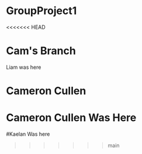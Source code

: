 # GroupProject1
<<<<<<< HEAD

Cam's Branch
=======
Liam was here

# Cameron Cullen

# Cameron Cullen Was Here

#Kaelan Was here 

>>>>>>> main
